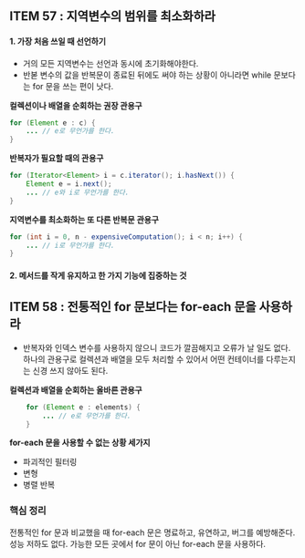 ## ITEM 57 : 지역변수의 범위를 최소화하라

#### 1. 가장 처음 쓰일 때 선언하기

- 거의 모든 지역변수는 선언과 동시에 초기화해야한다.
- 반볻 변수의 값을 반복문이 종료된 뒤에도 써야 하는 상황이 아니라면 while 문보다는 for 문을 쓰는 편이 낫다.

**컬렉션이나 배열을 순회하는 권장 관용구**
```java
for (Element e : c) {
    ... // e로 무언가를 한다.
}
```

**반복자가 필요할 때의 관용구**
```java
for (Iterator<Element> i = c.iterator(); i.hasNext()) {
    Element e = i.next();
    ... // e와 i로 무언가를 한다.
}
```

**지역변수를 최소화하는 또 다른 반복문 관용구**
```java
for (int i = 0, n - expensiveComputation(); i < n; i++) {
    ... // i로 무언가를 한다.
}
```

#### 2. 메서드를 작게 유지하고 한 가지 기능에 집중하는 것

## ITEM 58 : 전통적인 for 문보다는 for-each 문을 사용하라

- 반복자와 인덱스 변수를 사용하지 않으니 코드가 깔끔해지고 오류가 날 일도 없다. 하나의 관용구로 컬렉션과 배열을 모두 처리할 수 있어서
어떤 컨테이너를 다루는지는 신경 쓰지 않아도 된다.

**컬렉션과 배열을 순회하는 올바른 관용구**
```java
    for (Element e : elements) {
        ... // e로 무언가를 한다.
    }
```

**for-each 문을 사용할 수 없는 상황 세가지**
- 파괴적인 필터링
- 변형
- 병렬 반복

### 핵심 정리
전통적인 for 문과 비교했을 때 for-each 문은 명료하고, 유연하고, 버그를 예방해준다. 성능 저하도 없다. 가능한 모든 곳에서 for 문이 아닌 for-each 문을 사용하다.